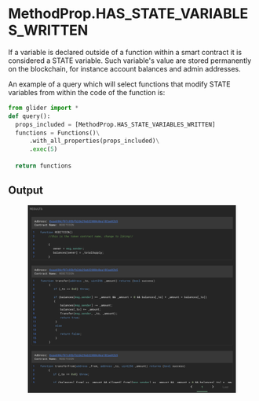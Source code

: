 # MethodProp.HAS\_STATE\_VARIABLES\_WRITTEN

If a variable is declared outside of a function within a smart contract it is considered a STATE variable. Such variable's value are stored permanently on the blockchain, for instance account balances and admin addresses.

An example of a query which will select functions that modify STATE variables from within the code of the function is:

```python
from glider import *
def query():
  props_included = [MethodProp.HAS_STATE_VARIABLES_WRITTEN]
  functions = Functions()\
      .with_all_properties(props_included)\
      .exec(5)

  return functions
```

## Output

<figure><img src="../../../.gitbook/assets/image (3).png" alt=""><figcaption></figcaption></figure>
